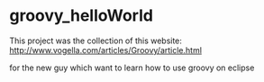 groovy_helloWorld
=================
This project was the collection of this website:
http://www.vogella.com/articles/Groovy/article.html

for the new guy which want to learn how to use groovy on eclipse
